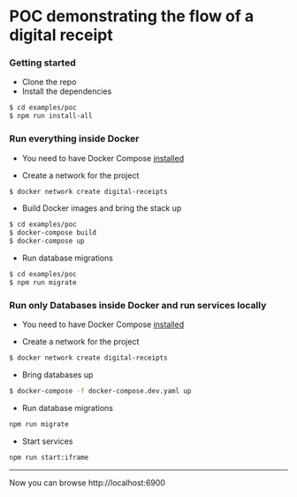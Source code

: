<!-- ## Digital Ocean instructions

- Create a cluster with Containership
- Login to the master node and copy the kubernetes connection for `kubeadm` (usually in `/etc/kubernetes`)
-->

# POC demonstrating the flow of a digital receipt


### Getting started

- Clone the repo
- Install the dependencies

```bash
$ cd examples/poc
$ npm run install-all
```

### Run everything inside Docker

- You need to have Docker Compose [installed](https://docs.docker.com/compose/install/)

- Create a network for the project
```bash
$ docker network create digital-receipts
```

- Build Docker images and bring the stack up

```bash
$ cd examples/poc
$ docker-compose build
$ docker-compose up
```

- Run database migrations
```bash
$ cd examples/poc
$ npm run migrate
```


### Run only Databases inside Docker and run services locally

- You need to have Docker Compose [installed](https://docs.docker.com/compose/install/)

- Create a network for the project
```bash
$ docker network create digital-receipts
```

- Bring databases up
```bash
$ docker-compose -f docker-compose.dev.yaml up
```

- Run database migrations
```bash
npm run migrate
```

- Start services
```bash
npm run start:iframe
```

----

Now you can browse http://localhost:6900



